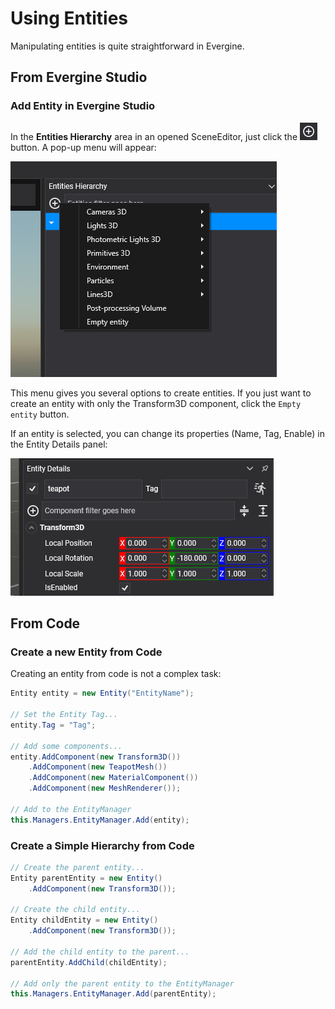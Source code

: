 # Using Entities

Manipulating entities is quite straightforward in Evergine.

## From Evergine Studio

### Add Entity in Evergine Studio

In the **Entities Hierarchy** area in an opened SceneEditor, just click the ![Add Button](../../../graphics/images/plusIcon.jpg) button. A pop-up menu will appear:

![Create Entity](images/create_entity.png)

This menu gives you several options to create entities. If you just want to create an entity with only the Transform3D component, click the `Empty entity` button.

If an entity is selected, you can change its properties (Name, Tag, Enable) in the Entity Details panel:

![Entity details](images/entity_details.png)

## From Code

### Create a new Entity from Code

Creating an entity from code is not a complex task:

```csharp
Entity entity = new Entity("EntityName");

// Set the Entity Tag...
entity.Tag = "Tag";

// Add some components...
entity.AddComponent(new Transform3D())
    .AddComponent(new TeapotMesh())
    .AddComponent(new MaterialComponent())
    .AddComponent(new MeshRenderer());

// Add to the EntityManager
this.Managers.EntityManager.Add(entity);
```

### Create a Simple Hierarchy from Code

```csharp
// Create the parent entity...
Entity parentEntity = new Entity()
    .AddComponent(new Transform3D());

// Create the child entity...
Entity childEntity = new Entity()
    .AddComponent(new Transform3D());

// Add the child entity to the parent...
parentEntity.AddChild(childEntity);

// Add only the parent entity to the EntityManager
this.Managers.EntityManager.Add(parentEntity);
```